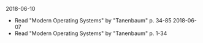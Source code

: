 2018-06-10
- Read "Modern Operating Systems" by "Tanenbaum" p. 34-85
2018-06-07
- Read "Modern Operating Systems" by "Tanenbaum" p. 1-34
